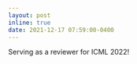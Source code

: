 ```yaml
---
layout: post
inline: true
date: 2021-12-17 07:59:00-0400
---
```


Serving as a reviewer for ICML 2022!